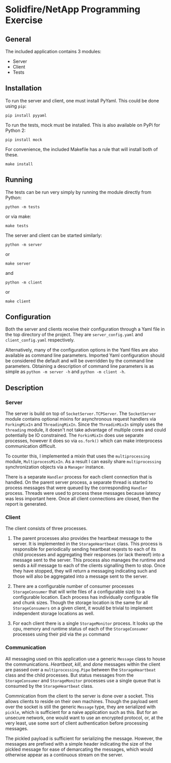 # Solidfire/NetApp Programming Exercise

## General

The included application contains 3 modules:
*  Server
*  Client
*  Tests

## Installation

To run the server and client, one must install PyYaml.  This could be done using `pip`:
```
pip install pyyaml
```
To run the tests, mock must be installed.  This is also available on PyPi for Python 2:
```
pip install mock
```

For convenience, the included Makefile has a rule that will install both of these.
```
make install
```

## Running

The tests can be run very simply by running the module directly from Python:
```
python -m tests
```

or via make:
```
make tests
```
The server and client can be started similarly:
```
python -m server
```
or
```
make server
```
and
```
python -m client
```
or
```
make client
```

## Configuration

Both the server and clients receive their configuration through a Yaml file in the top directory of the project.  They are ```server_config.yaml``` and ```client_config.yaml``` respectively.

Alternatively, many of the configuration options in the Yaml files are also available as command line parameters.  Imported Yaml configuration should be considered the default and will be overridden by the command line parameters.  Obtaining a description of command line parameters is as simple as ```python -m server -h``` and ```python -m client -h```.

## Description

### Server

The server is build on top of ```SocketServer.TCPServer```.  The ```SocketServer``` module contains optional mixins for asynchronous request handlers via ```ForkingMixIn``` and ```ThreadingMixIn```.  Since the ```ThreadinMixIn``` simply uses the ```threading``` module, it doesn't not take advantage of multiple cores and could potentially be IO constrained. The ```ForkinMixIn``` does use separate processes, however it does so via ```os.fork()``` which can make interprocess communication difficult.

To counter this, I implemented a mixin that uses the ```multiprocessing``` module, ```MultiprocessMixIn```.  As a result I can easily share ```multiprocessing``` synchronization objects via a ```Manager``` instance.

There is a separate ```Handler``` process for each client connection that is handled. On the parent server process, a separate thread is started to process messages that were queued by the corresponding ```Handler``` process.  Threads were used to process these messages because latency was less important here.  Once all client connections are closed, then the report is generated.

### Client

The client consists of three processes.

1.  The parent processes also provides the heartbeat message to the server.  It is implemented in the ```StorageHeartbeat``` class.  This process is responsible for periodically sending heartbeat reqests to each of its child processes and aggregating their responses (or lack thereof) into a message sent to the server.  This process also manages the runtime and sends a *kill* message to each of the clients signalling them to stop.  Once they have stopped, they will return a messaging indicating such and those will also be aggregated into a message sent to the server.

2.  There are a configurable number of consumer processes ```StorageConsumer``` that will write files of a configurable size) to a configurable location.  Each process has individually configurable file and chunk sizes.  Though the storage location is the same for all ```StorageConsumers``` on a given client, it would be trivial to implement independent storage locations as well.

3.  For each client there is a single ```StorageMonitor``` process.  It looks up the cpu, memory and runtime status of each of the ```StorageConsumer``` processes using their pid via the ```ps``` command

### Communication

All messaging used on this application use a generic ```Message``` class to house the communications.  *Heartbeat*, *kill*, and *done* messages within the client are passed over a ```multiprocessing.Pipe``` between the ```StorageHeartbeat``` class and the child processes.  But status messages from the ```StorageConsumer``` and ```StorageMonitor``` processes use a single queue that is consumed by the ```StorageHeartbeat``` class.

Commnication from the client to the server is done over a socket.  This allows clients to reside on their own machines. Though the payload sent over the socket is still the generic ```Message``` type, they are serialized with ```pickle```, which is sufficient for a naive application such as this.  But for an unsecure network, one would want to use an encrypted protocol, or, at the very least, use some sort of client authentication before processing messages.

The pickled payload is sufficient for serializing the message. However, the messages are prefixed with a simple header indicating the size of the pickled message for ease of demarcating the messages, which would otherwise appear as a continuous stream on the server.
